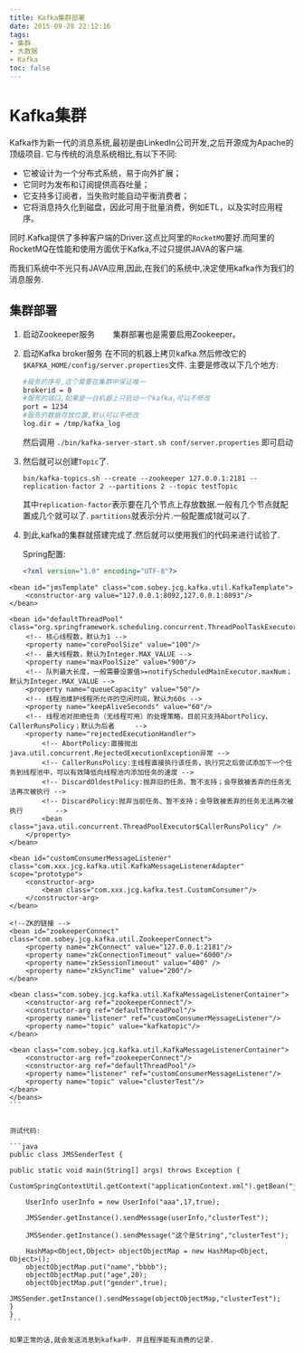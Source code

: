 ```yaml
---
title: Kafka集群部署
date: 2015-09-28 22:12:16
tags:
- 集群
- 大数据
- Kafka
toc: false
---
```



# Kafka集群

Kafka作为新一代的消息系统,最初是由LinkedIn公司开发,之后开源成为Apache的顶级项目.
它与传统的消息系统相比,有以下不同:

* 它被设计为一个分布式系统，易于向外扩展；
* 它同时为发布和订阅提供高吞吐量；
* 它支持多订阅者，当失败时能自动平衡消费者；
* 它将消息持久化到磁盘，因此可用于批量消费，例如ETL，以及实时应用程序。

同时.Kafka提供了多种客户端的Driver.这点比阿里的`RocketMQ`要好.而阿里的RocketMQ在性能和使用方面优于Kafka,不过只提供JAVA的客户端.

而我们系统中不光只有JAVA应用,因此,在我们的系统中,决定使用kafka作为我们的消息服务.

<!--more-->

## 集群部署

1. 启动Zookeeper服务
　　集群部署也是需要启用Zookeeper。
　　
2. 启动Kafka broker服务
	在不同的机器上拷贝kafka.然后修改它的`$KAFKA_HOME/config/server.properties`文件.
	主要是修改以下几个地方:
	
	```bash
	#服务的序号,这个需要在集群中保证唯一
	brokerid = 0
	#服务的端口,如果是一台机器上只启动一个kafka,可以不修改
	port = 1234
	#服务的数据存放位置,默认可以不修改
	log.dir = /tmp/kafka_log
	```
	
	然后调用 `./bin/kafka-server-start.sh conf/server.properties` 即可启动

3. 然后就可以创建`Topic`了. 
	
	`bin/kafka-topics.sh --create --zookeeper 127.0.0.1:2181 --replication-factor 2 --partitions 2 --topic testTopic`
	
	其中`replication-factor`表示要在几个节点上存放数据.一般有几个节点就配置成几个就可以了.
	`partitions`就表示分片.一般配置成1就可以了.
	
4. 到此,kafka的集群就搭建完成了.然后就可以使用我们的代码来进行试验了.

	Spring配置:
	
	```xml
	<?xml version="1.0" encoding="UTF-8"?>
<beans xmlns="http://www.springframework.org/schema/beans"
       xmlns:xsi="http://www.w3.org/2001/XMLSchema-instance"
       xsi:schemaLocation="http://www.springframework.org/schema/beans http://www.springframework.org/schema/beans/spring-beans.xsd">

    <bean id="jmsTemplate" class="com.sobey.jcg.kafka.util.KafkaTemplate">
        <constructor-arg value="127.0.0.1:8092,127.0.0.1:8093"/>
    </bean>

	<bean id="defaultThreadPool" class="org.springframework.scheduling.concurrent.ThreadPoolTaskExecutor">
        <!-- 核心线程数，默认为1 -->
        <property name="corePoolSize" value="100"/>
        <!-- 最大线程数，默认为Integer.MAX_VALUE -->
        <property name="maxPoolSize" value="900"/>
        <!-- 队列最大长度，一般需要设置值>=notifyScheduledMainExecutor.maxNum；默认为Integer.MAX_VALUE -->
        <property name="queueCapacity" value="50"/>
        <!-- 线程池维护线程所允许的空闲时间，默认为60s -->
        <property name="keepAliveSeconds" value="60"/>
        <!-- 线程池对拒绝任务（无线程可用）的处理策略，目前只支持AbortPolicy、CallerRunsPolicy；默认为后者     -->
        <property name="rejectedExecutionHandler">
            <!-- AbortPolicy:直接抛出java.util.concurrent.RejectedExecutionException异常 -->
            <!-- CallerRunsPolicy:主线程直接执行该任务，执行完之后尝试添加下一个任务到线程池中，可以有效降低向线程池内添加任务的速度 -->
            <!-- DiscardOldestPolicy:抛弃旧的任务、暂不支持；会导致被丢弃的任务无法再次被执行 -->
            <!-- DiscardPolicy:抛弃当前任务、暂不支持；会导致被丢弃的任务无法再次被执行        -->
            <bean class="java.util.concurrent.ThreadPoolExecutor$CallerRunsPolicy" />
        </property>
    </bean>
    
    <bean id="customConsumerMessageListener" class="com.xxx.jcg.kafka.util.KafkaMessageListenerAdapter" scope="prototype">
        <constructor-arg>
            <bean class="com.xxx.jcg.kafka.test.CustomConsumer"/>
        </constructor-arg>
    </bean>
    
    <!--ZK的链接 -->
    <bean id="zookeeperConnect" class="com.sobey.jcg.kafka.util.ZookeeperConnect">
        <property name="zkConnect" value="127.0.0.1:2181"/>
        <property name="zkConnectionTimeout" value="6000"/>
        <property name="zkSessionTimeout" value="400" />
        <property name="zkSyncTime" value="200"/>
    </bean>
    
    <bean class="com.sobey.jcg.kafka.util.KafkaMessageListenerContainer">
        <constructor-arg ref="zookeeperConnect"/>
        <constructor-arg ref="defaultThreadPool"/>
        <property name="listener" ref="customConsumerMessageListener"/>
        <property name="topic" value="kafkatopic"/>
    </bean>

    <bean class="com.sobey.jcg.kafka.util.KafkaMessageListenerContainer">
        <constructor-arg ref="zookeeperConnect"/>
        <constructor-arg ref="defaultThreadPool"/>
        <property name="listener" ref="customConsumerMessageListener"/>
        <property name="topic" value="clusterTest"/>
    </bean>
	</beans>
	```	
	
	
	测试代码:
	
	```java
	public class JMSSenderTest {

    public static void main(String[] args) throws Exception {
        CustomSpringContextUtil.getContext("applicationContext.xml").getBean("jmsTemplate");

        UserInfo userInfo = new UserInfo("aaa",17,true);
        
        JMSSender.getInstance().sendMessage(userInfo,"clusterTest");

        JMSSender.getInstance().sendMessage("这个是String","clusterTest");

        HashMap<Object,Object> objectObjectMap = new HashMap<Object, Object>();
        objectObjectMap.put("name","bbbb");
        objectObjectMap.put("age",20);
        objectObjectMap.put("gender",true);
        JMSSender.getInstance().sendMessage(objectObjectMap,"clusterTest");
    }
	}
	```
	
	如果正常的话,就会发送消息到kafka中. 并且程序能有消费的记录.
	

